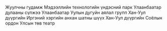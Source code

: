 Жуулчны гудамж
Мэдээллийн технологийн үндэсний парк
Улаанбаатар дулааны сүлжээ
Улаанбаатар Уулын дугуйн аялал групп
Хан-Уул дүүргийн Иргэний хэргийн анхан шатны шүүх
Хан-Уул дүүргийн Соёлын ордон
Улсын төв театр
